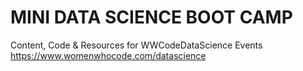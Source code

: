 # MINI DATA SCIENCE BOOT CAMP
Content, Code &amp; Resources for WWCodeDataScience Events https://www.womenwhocode.com/datascience
